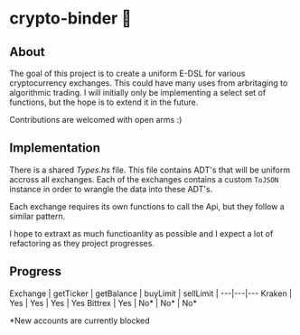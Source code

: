 # crypto-binder 🤑

## About
The goal of this project is to create a uniform E-DSL for various cryptocurrency exchanges. This could have many uses from arbritaging to algorithmic trading. I will initially only be implementing a select set of functions, but the hope is to extend it in the future.

Contributions are welcomed with open arms :)

## Implementation
There is a shared *Types.hs* file. This file contains ADT's that will be uniform accross all exchanges.
Each of the exchanges contains a custom `ToJSON` instance in order to wrangle the data into these ADT's. 

Each exchange requires its own functions to call the Api, but they follow a similar pattern.

I hope to extraxt as much functioanlity as possible and I expect a lot of refactoring as they project progresses.

## Progress

Exchange | getTicker | getBalance | buyLimit | sellLimit |
---|---|---
Kraken | Yes | Yes | Yes | Yes
Bittrex | Yes | No* | No* | No*

*New accounts are currently blocked 
